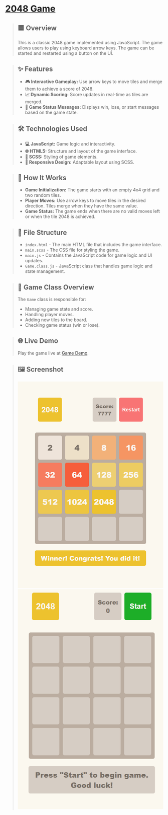 # [2048 Game](https://fetrw.github.io/2048_game/)

> ## 🟦 Overview
> This is a classic 2048 game implemented using JavaScript. The game allows users to play using keyboard arrow keys. The game can be started and restarted using a button on the UI.

> ## ✨ Features
> - **🎮 Interactive Gameplay:** Use arrow keys to move tiles and merge them to achieve a score of 2048.
> - **📈 Dynamic Scoring:** Score updates in real-time as tiles are merged.
> - **📝 Game Status Messages:** Displays win, lose, or start messages based on the game state.

> ## 🛠️ Technologies Used
> - **💻 JavaScript:** Game logic and interactivity.
> - **🌐 HTML5:** Structure and layout of the game interface.
> - **🎨 SCSS:** Styling of game elements.
> - **📱 Responsive Design:** Adaptable layout using SCSS.

> ## 🚀 How It Works
> - **Game Initialization:** The game starts with an empty 4x4 grid and two random tiles.
> - **Player Moves:** Use arrow keys to move tiles in the desired direction. Tiles merge when they have the same value.
> - **Game Status:** The game ends when there are no valid moves left or when the tile 2048 is achieved.

> ## 📂 File Structure
> - `index.html` - The main HTML file that includes the game interface.
> - `main.scss` - The CSS file for styling the game.
> - `main.js` - Contains the JavaScript code for game logic and UI updates.
> - `Game.class.js` - JavaScript class that handles game logic and state management.

> ## 🧩 Game Class Overview
> The `Game` class is responsible for:
> - Managing game state and score.
> - Handling player moves.
> - Adding new tiles to the board.
> - Checking game status (win or lose).

> ## 🌐 Live Demo
> Play the game live at [Game Demo](https://fetrw.github.io/2048_game/).

> ## 🖼️ Screenshot
> ![Game Screenshot](./src/images/reference.png)
> ![Game Screenshot](./src/images/start-page.png)
